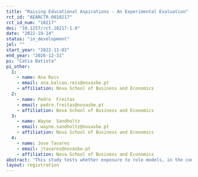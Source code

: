 ```yaml
---
title: "Raising Educational Aspirations - An Experimental Evaluation"
rct_id: "AEARCTR-0010217"
rct_id_num: "10217"
doi: "10.1257/rct.10217-1.0"
date: "2022-10-14"
status: "in_development"
jel: ""
start_year: "2022-11-02"
end_year: "2026-12-31"
pi: "Catia Batista"
pi_other:
  1:
    - name: Ana Reis
    - email: ana.balcao.reis@novasbe.pt
    - affiliation: Nova School of Business and Economics
  2:
    - name: Pedro  Freitas
    - email: pedro.freitas@novasbe.pt
    - affiliation: Nova School of Business and Economics
  3:
    - name: Wayne  Sandholtz
    - email: wayne.sandholtz@novasbe.pt
    - affiliation: Nova School of Business and Economics
  4:
    - name: Jose Tavares
    - email: jtavares@novasbe.pt
    - affiliation: Nova School of Business and Economics
abstract: "This study tests whether exposure to role models, in the context of a university campus visit, and information about returns to college impact educational decisions and achievements of students coming from disadvantaged backgrounds."
layout: registration
---
```


